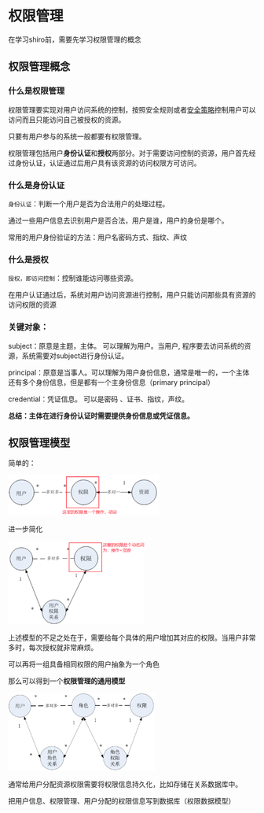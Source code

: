 # 权限管理

在学习shiro前，需要先学习权限管理的概念

## 权限管理概念

### 什么是权限管理

权限管理要实现对用户访问系统的控制，按照安全规则或者[安全策略](http://baike.baidu.com/view/160028.htm)控制用户可以访问而且只能访问自己被授权的资源。

只要有用户参与的系统一般都要有权限管理。

权限管理包括用户**身份认证**和**授权**两部分。对于需要访问控制的资源，用户首先经过身份认证，认证通过后用户具有该资源的访问权限方可访问。

### 什么是身份认证

`身份认证`：判断一个用户是否为合法用户的处理过程。

通过一些用户信息去识别用户是否合法，用户是谁，用户的身份是哪个。

常用的用户身份验证的方法：用户名密码方式、指纹、声纹

### 什么是授权

`授权，即访问控制`：控制谁能访问哪些资源。

在用户认证通过后，系统对用户访问资源进行控制，用户只能访问那些具有资源的访问权限的资源

### 关键对象：

subject：原意是主题，主体。 可以理解为用户。当用户,  程序要去访问系统的资源，系统需要对subject进行身份认证。

principal：原意是当事人。可以理解为用户身份信息，通常是唯一的，一个主体还有多个身份信息，但是都有一个主身份信息（primary principal）

credential：凭证信息。 可以是密码 、证书、指纹，声纹。 

**总结：主体在进行身份认证时需要提供身份信息或凭证信息。**

## 权限管理模型

简单的：

<img src="6.权限管理.assets/image-20201011220352364.png" alt="image-20201011220352364" style="zoom:30%;" />

进一步简化

<img src="6.权限管理.assets/image-20201011220752054.png" alt="image-20201011220752054" style="zoom:30%;" />

上述模型的不足之处在于，需要给每个具体的用户增加其对应的权限。当用户非常多时，每次授权就非常麻烦。

可以再将一组具备相同权限的用户抽象为一个角色

那么可以得到一个**权限管理的通用模型**

<img src="6.权限管理.assets/image-20201011221048661.png" alt="image-20201011221048661" style="zoom:30%;" />

通常给用户分配资源权限需要将权限信息持久化，比如存储在关系数据库中。

把用户信息、权限管理、用户分配的权限信息写到数据库（权限数据模型）

